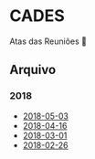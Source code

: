 # CADES

Atas das Reuniões :busts_in_silhouette:

## Arquivo

### 2018

- [2018-05-03](2018-05-03.md)
- [2018-04-16](2018-04-16.md)
- [2018-03-01](2018-03-01.md)
- [2018-02-26](2018-02-26.md)
